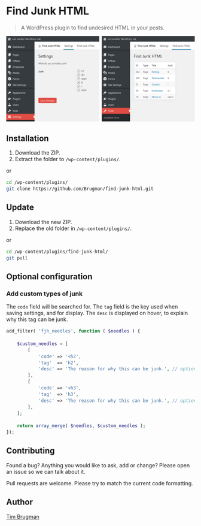 # Find Junk HTML

> A WordPress plugin to find undesired HTML in your posts.

![screenshot](/screenshot.png)

## Installation

1. Download the ZIP.
1. Extract the folder to `/wp-content/plugins/`.

or

```sh
cd /wp-content/plugins/
git clone https://github.com/Brugman/find-junk-html.git
```

## Update

1. Download the new ZIP.
1. Replace the old folder in `/wp-content/plugins/`.

or

```sh
cd /wp-content/plugins/find-junk-html/
git pull
```

## Optional configuration

### Add custom types of junk

The `code` field will be searched for. The `tag` field is the key used when saving settings, and for display. The `desc` is displayed on hover, to explain why this tag can be junk.

```php
add_filter( 'fjh_needles', function ( $needles ) {

    $custom_needles = [
        [
            'code' => '<h2',
            'tag'  => 'h2',
            'desc' => 'The reason for why this can be junk.', // optional
        ],
        [
            'code' => '<h3',
            'tag'  => 'h3',
            'desc' => 'The reason for why this can be junk.', // optional
        ],
    ];

    return array_merge( $needles, $custom_needles );
});
```

## Contributing

Found a bug? Anything you would like to ask, add or change? Please open an issue so we can talk about it.

Pull requests are welcome. Please try to match the current code formatting.

## Author

[Tim Brugman](https://github.com/Brugman)
